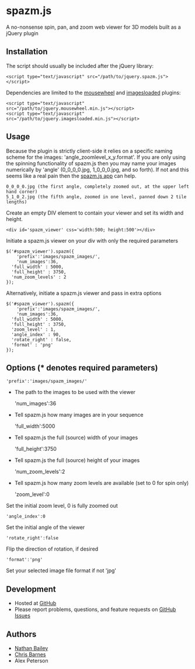 # spazm.js

A no-nonsense spin, pan, and zoom web viewer for 3D models built as a jQuery plugin

## Installation

The script should usually be included after the jQuery library:
	
	<script type="text/javascript" src="/path/to/jquery.spazm.js"></script>

Dependencies are limited to the [mousewheel](https://github.com/brandonaaron/jquery-mousewheel/) and [imagesloaded](https://github.com/desandro/imagesloaded/) plugins:

	<script type="text/javascript" src="/path/to/jquery.mousewheel.min.js"></script>
	<script type="text/javascript" src="/path/to/jquery.imagesloaded.min.js"></script>

## Usage

Because the plugin is strictly client-side it relies on a specific naming scheme for the images: 'angle_zoomlevel_x_y.format'. If you are only using the spinning functionality of spazm.js then you may name your images numerically by 'angle' (0_0_0_0.jpg, 1_0_0_0.jpg, and so forth). If not and this seems like a real pain then the [spazm.js app](http://www.spazmjs.com/app) can help.

	0_0_0_0.jpg (the first angle, completely zoomed out, at the upper left hand corner)
	5_1_0_2.jpg (the fifth angle, zoomed in one level, panned down 2 tile lengths)

Create an empty DIV element to contain your viewer and set its width and height.

	<div id='spazm_viewer' css='width:500; height:500'></div>

Initiate a spazm.js viewer on your div with only the required parameters

	$('#spazm_viewer').spazm({
		'prefix':'images/spazm_images/',
		'num_images':36,
	  'full_width' : 5000,
	  'full_height' : 3750,
	  'num_zoom_levels' : 2
	});

Alternatively, initiate a spazm.js viewer and pass in extra options

	$('#spazm_viewer').spazm({
		'prefix':'images/spazm_images/',
		'num_images':36,
	  'full_width' : 5000,
	  'full_height' : 3750,
	  'zoom_level' : 1,
	  'angle_index' : 90,
	  'rotate_right' : false,
	  'format' : 'png'
	});

## Options (* denotes required parameters)

	'prefix':'images/spazm_images/'

* The path to the images to be used with the viewer

	'num_images':36

* Tell spazm.js how many images are in your sequence

	'full_width':5000

* Tell spazm.js the full (source) width of your images

	'full_height':3750

* Tell spazm.js the full (source) height of your images

	'num_zoom_levels':2

* Tell spazm.js how many zoom levels are available (set to 0 for spin only)

	'zoom_level':0

Set the initial zoom level, 0 is fully zoomed out

	'angle_index':0

Set the initial angle of the viewer

	'rotate_right':false

Flip the direction of rotation, if desired

	'format':'png'

Set your selected image file format if not 'jpg'

## Development

- Hosted at [GitHub](https://github.com/bearhanded/spazm.js)
- Please report problems, questions, and feature requests on [GitHub Issues](https://github.com/bearhanded/spazm.js/issues)

## Authors

- [Nathan Bailey](https://github.com/ntdb)
- [Chris Barnes](https://github.com/barnesy)
- Alex Peterson